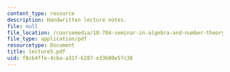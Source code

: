 ```yaml
---
content_type: resource
description: Handwritten lecture notes.
file: null
file_location: /coursemedia/18-704-seminar-in-algebra-and-number-theory-rational-points-on-elliptic-curves-fall-2004/f0cb4ffe4cbaa31f6287e33600e57c38_lecture5.pdf
file_type: application/pdf
resourcetype: Document
title: lecture5.pdf
uid: f0cb4ffe-4cba-a31f-6287-e33600e57c38
---
```

